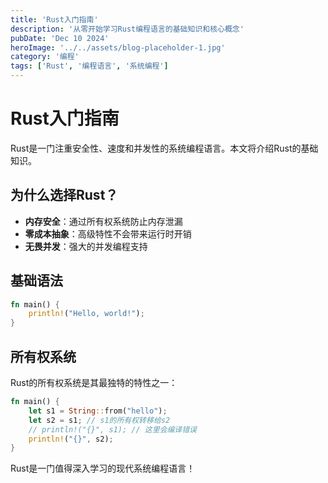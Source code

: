 ```yaml
---
title: 'Rust入门指南'
description: '从零开始学习Rust编程语言的基础知识和核心概念'
pubDate: 'Dec 10 2024'
heroImage: '../../assets/blog-placeholder-1.jpg'
category: '编程'
tags: ['Rust', '编程语言', '系统编程']
---
```


# Rust入门指南

Rust是一门注重安全性、速度和并发性的系统编程语言。本文将介绍Rust的基础知识。

## 为什么选择Rust？

- **内存安全**：通过所有权系统防止内存泄漏
- **零成本抽象**：高级特性不会带来运行时开销  
- **无畏并发**：强大的并发编程支持

## 基础语法

```rust
fn main() {
    println!("Hello, world!");
}
```

## 所有权系统

Rust的所有权系统是其最独特的特性之一：

```rust
fn main() {
    let s1 = String::from("hello");
    let s2 = s1; // s1的所有权转移给s2
    // println!("{}", s1); // 这里会编译错误
    println!("{}", s2);
}
```

Rust是一门值得深入学习的现代系统编程语言！
